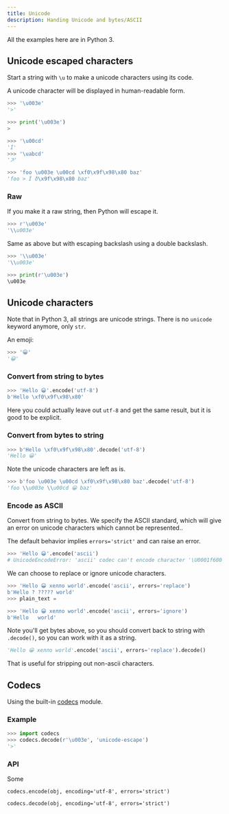 ```yaml
---
title: Unicode
description: Handing Unicode and bytes/ASCII
---
```


All the examples here are in Python 3.


## Unicode escaped characters

Start a string with `\u` to make a unicode characters using its code.

A unicode character will be displayed in human-readable form.

```python
>>> '\u003e'
'>'

>>> print('\u003e')
>
```

```python
>>> '\u00cd'
'Í'
>>> '\uabcd'
'ꯍ'
```

```python
>>> 'foo \u003e \u00cd \xf0\x9f\x98\x80 baz'
'foo > Í ð\x9f\x98\x80 baz'
```

### Raw

If you make it a raw string, then Python will escape it.

```python
>>> r'\u003e'
'\\u003e'
```

Same as above but with escaping backslash using a double backslash.

```python
>>> '\\u003e'
'\\u003e'
```

```python
>>> print(r'\u003e')
\u003e
```


## Unicode characters

Note that in Python 3, all strings are unicode strings. There is no `unicode` keyword anymore, only `str`.

An emoji:

```python
>>> '😀'
'😀'
```

### Convert from string to bytes

```python
>>> 'Hello 😀'.encode('utf-8')
b'Hello \xf0\x9f\x98\x80'
```

Here you could actually leave out `utf-8` and get the same result, but it is good to be explicit.

### Convert from bytes to string

```python
>>> b'Hello \xf0\x9f\x98\x80'.decode('utf-8')
'Hello 😀'
```

Note the unicode characters are left as is.

```python
>>> b'foo \u003e \u00cd \xf0\x9f\x98\x80 baz'.decode('utf-8')
'foo \\u003e \\u00cd 😀 baz'
```

### Encode as ASCII

Convert from string to bytes. We specify the ASCII standard, which will give an error on unicode characters which cannot be represented..

The default behavior implies `errors='strict'` and can raise an error.

```python
>>> 'Hello 😀'.encode('ascii')
# UnicodeEncodeError: 'ascii' codec can't encode character '\U0001f600' in position 6: ordinal not in range(128)
```

We can choose to replace or ignore unicode characters.

```python
>>> 'Hello 😀 хелло world'.encode('ascii', errors='replace')
b'Hello ? ????? world'
>>> plain_text = 
```

```python
>>> 'Hello 😀 хелло world'.encode('ascii', errors='ignore')
b'Hello   world'
```

Note you'll get bytes above, so you should convert back to string with `.decode()`, so you can work with it as a string.

```python
'Hello 😀 хелло world'.encode('ascii', errors='replace').decode()
```

That is useful for stripping out non-ascii characters.


## Codecs

Using the built-in [codecs](https://docs.python.org/3/library/codecs.html) module.

### Example

```python
>>> import codecs
>>> codecs.decode(r'\u003e', 'unicode-escape')
'>'
```

### API

Some
```
codecs.encode(obj, encoding='utf-8', errors='strict')

codecs.decode(obj, encoding='utf-8', errors='strict')
```

